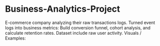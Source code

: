 # Business-Analytics-Project
E-commerce company analyzing their raw transactions logs.
Turned event logs into business metrics: Build conversion funnel, cohort analysis, and calculate retention rates.
Dataset include raw user activity.
Visuals / Examples:

